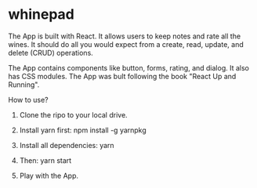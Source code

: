 # whinepad

The App is built with React. It allows users to keep notes and rate all the wines. It should do all you would expect from a create, read, update, and delete (CRUD) operations.

The App contains components like button, forms, rating, and dialog. It also has CSS modules. The App was bult following the book "React Up and Running".

How to use?

1) Clone the ripo to your local drive.

2) Install yarn first: npm install -g yarnpkg

3) Install all dependencies: yarn 

4) Then: yarn start

5) Play with the App.
